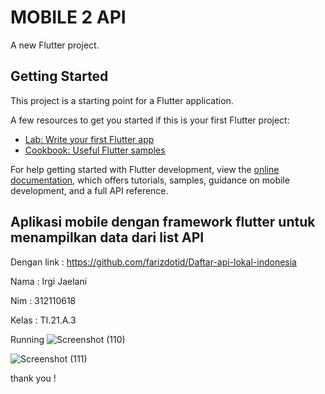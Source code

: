 # MOBILE 2 API 

A new Flutter project.

## Getting Started

This project is a starting point for a Flutter application.

A few resources to get you started if this is your first Flutter project:

- [Lab: Write your first Flutter app](https://docs.flutter.dev/get-started/codelab)
- [Cookbook: Useful Flutter samples](https://docs.flutter.dev/cookbook)

For help getting started with Flutter development, view the
[online documentation](https://docs.flutter.dev/), which offers tutorials,
samples, guidance on mobile development, and a full API reference.







## Aplikasi mobile dengan framework flutter untuk menampilkan data dari list API
Dengan link : https://github.com/farizdotid/Daftar-api-lokal-indonesia



Nama : Irgi Jaelani


Nim : 312110618


Kelas : TI.21.A.3



Running
![Screenshot (110)](https://github.com/Freganovic/Aplikasi-mobile-API/assets/69451514/d738b768-ecfd-46db-aa3a-a88e4fddc5ce)


![Screenshot (111)](https://github.com/Freganovic/Aplikasi-mobile-API/assets/69451514/5db6c416-3159-4cbf-8ee7-ca8bf3cca7a2)





thank you !
